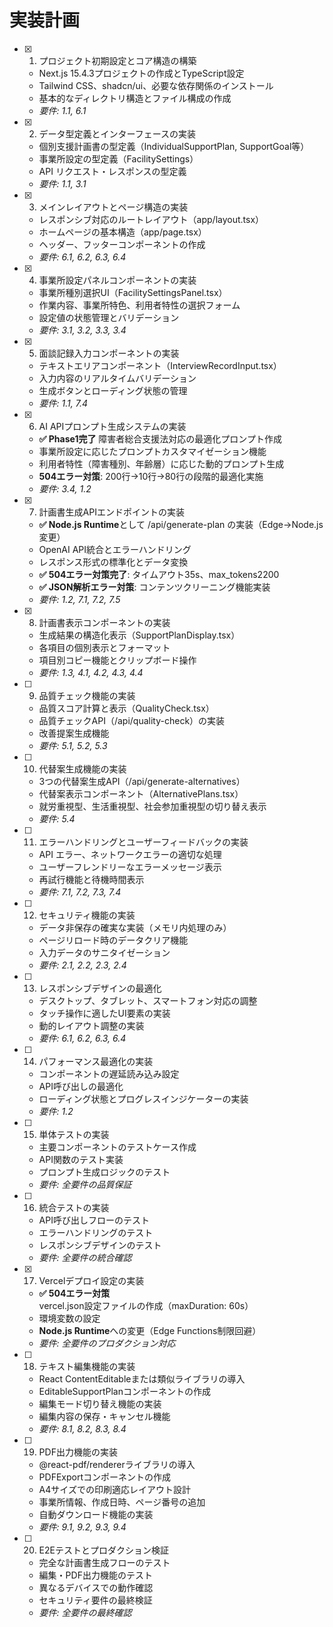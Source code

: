 # 実装計画

- [x] 1. プロジェクト初期設定とコア構造の構築
  - Next.js 15.4.3プロジェクトの作成とTypeScript設定
  - Tailwind CSS、shadcn/ui、必要な依存関係のインストール
  - 基本的なディレクトリ構造とファイル構成の作成
  - _要件: 1.1, 6.1_

- [x] 2. データ型定義とインターフェースの実装
  - 個別支援計画書の型定義（IndividualSupportPlan, SupportGoal等）
  - 事業所設定の型定義（FacilitySettings）
  - API リクエスト・レスポンスの型定義
  - _要件: 1.1, 3.1_

- [x] 3. メインレイアウトとページ構造の実装
  - レスポンシブ対応のルートレイアウト（app/layout.tsx）
  - ホームページの基本構造（app/page.tsx）
  - ヘッダー、フッターコンポーネントの作成
  - _要件: 6.1, 6.2, 6.3, 6.4_

- [x] 4. 事業所設定パネルコンポーネントの実装
  - 事業所種別選択UI（FacilitySettingsPanel.tsx）
  - 作業内容、事業所特色、利用者特性の選択フォーム
  - 設定値の状態管理とバリデーション
  - _要件: 3.1, 3.2, 3.3, 3.4_

- [x] 5. 面談記録入力コンポーネントの実装
  - テキストエリアコンポーネント（InterviewRecordInput.tsx）
  - 入力内容のリアルタイムバリデーション
  - 生成ボタンとローディング状態の管理
  - _要件: 1.1, 7.4_

- [x] 6. AI APIプロンプト生成システムの実装
  - **✅ Phase1完了** 障害者総合支援法対応の最適化プロンプト作成
  - 事業所設定に応じたプロンプトカスタマイゼーション機能
  - 利用者特性（障害種別、年齢層）に応じた動的プロンプト生成
  - **504エラー対策**: 200行→10行→80行の段階的最適化実施
  - _要件: 3.4, 1.2_

- [x] 7. 計画書生成APIエンドポイントの実装
  - **✅ Node.js Runtime**として /api/generate-plan の実装（Edge→Node.js変更）
  - OpenAI API統合とエラーハンドリング
  - レスポンス形式の標準化とデータ変換
  - **✅ 504エラー対策完了**: タイムアウト35s、max_tokens2200
  - **✅ JSON解析エラー対策**: コンテンツクリーニング機能実装
  - _要件: 1.2, 7.1, 7.2, 7.5_

- [x] 8. 計画書表示コンポーネントの実装
  - 生成結果の構造化表示（SupportPlanDisplay.tsx）
  - 各項目の個別表示とフォーマット
  - 項目別コピー機能とクリップボード操作
  - _要件: 1.3, 4.1, 4.2, 4.3, 4.4_

- [ ] 9. 品質チェック機能の実装
  - 品質スコア計算と表示（QualityCheck.tsx）
  - 品質チェックAPI（/api/quality-check）の実装
  - 改善提案生成機能
  - _要件: 5.1, 5.2, 5.3_

- [ ] 10. 代替案生成機能の実装
  - 3つの代替案生成API（/api/generate-alternatives）
  - 代替案表示コンポーネント（AlternativePlans.tsx）
  - 就労重視型、生活重視型、社会参加重視型の切り替え表示
  - _要件: 5.4_

- [ ] 11. エラーハンドリングとユーザーフィードバックの実装
  - API エラー、ネットワークエラーの適切な処理
  - ユーザーフレンドリーなエラーメッセージ表示
  - 再試行機能と待機時間表示
  - _要件: 7.1, 7.2, 7.3, 7.4_

- [ ] 12. セキュリティ機能の実装
  - データ非保存の確実な実装（メモリ内処理のみ）
  - ページリロード時のデータクリア機能
  - 入力データのサニタイゼーション
  - _要件: 2.1, 2.2, 2.3, 2.4_

- [ ] 13. レスポンシブデザインの最適化
  - デスクトップ、タブレット、スマートフォン対応の調整
  - タッチ操作に適したUI要素の実装
  - 動的レイアウト調整の実装
  - _要件: 6.1, 6.2, 6.3, 6.4_

- [ ] 14. パフォーマンス最適化の実装
  - コンポーネントの遅延読み込み設定
  - API呼び出しの最適化
  - ローディング状態とプログレスインジケーターの実装
  - _要件: 1.2_

- [ ] 15. 単体テストの実装
  - 主要コンポーネントのテストケース作成
  - API関数のテスト実装
  - プロンプト生成ロジックのテスト
  - _要件: 全要件の品質保証_

- [ ] 16. 統合テストの実装
  - API呼び出しフローのテスト
  - エラーハンドリングのテスト
  - レスポンシブデザインのテスト
  - _要件: 全要件の統合確認_

- [x] 17. Vercelデプロイ設定の実装
  - **✅ 504エラー対策** vercel.json設定ファイルの作成（maxDuration: 60s）
  - 環境変数の設定
  - **Node.js Runtime**への変更（Edge Functions制限回避）
  - _要件: 全要件のプロダクション対応_

- [ ] 18. テキスト編集機能の実装
  - React ContentEditableまたは類似ライブラリの導入
  - EditableSupportPlanコンポーネントの作成
  - 編集モード切り替え機能の実装
  - 編集内容の保存・キャンセル機能
  - _要件: 8.1, 8.2, 8.3, 8.4_

- [ ] 19. PDF出力機能の実装
  - @react-pdf/rendererライブラリの導入
  - PDFExportコンポーネントの作成
  - A4サイズでの印刷適応レイアウト設計
  - 事業所情報、作成日時、ページ番号の追加
  - 自動ダウンロード機能の実装
  - _要件: 9.1, 9.2, 9.3, 9.4_

- [ ] 20. E2Eテストとプロダクション検証
  - 完全な計画書生成フローのテスト
  - 編集・PDF出力機能のテスト
  - 異なるデバイスでの動作確認
  - セキュリティ要件の最終検証
  - _要件: 全要件の最終確認_
